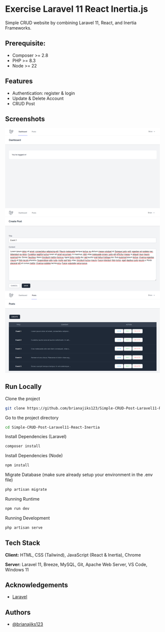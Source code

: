 # Exercise Laravel 11 React Inertia.js
Simple CRUD website by combining Laravel 11, React, and Inertia Frameworks.


## Prerequisite:

- Composer >= 2.8
- PHP >= 8.3
- Node >= 22


## Features

- Authentication: register & login
- Update & Delete Account
- CRUD Post


## Screenshots

![App Screenshot](./Documentation/Dashboard.png)
![App Screenshot](./Documentation/Add%20Post.png)
![App Screenshot](./Documentation/List%20Post.png)


## Run Locally

Clone the project

```bash
git clone https://github.com/brianajiks123/Simple-CRUD-Post-Laravel11-React-Inertia.git
```

Go to the project directory

```bash
cd Simple-CRUD-Post-Laravel11-React-Inertia
```

Install Dependencies (Laravel)

```bash
composer install
```

Install Dependencies (Node)

```bash
npm install
```

Migrate Database (make sure already setup your environment in the .env file)

```bash
php artisan migrate
```

Running Runtime

```bash
npm run dev
```

Running Development

```bash
php artisan serve
```


## Tech Stack

**Client:** HTML, CSS (Tailwind), JavaScript (React & Inertia), Chrome

**Server:** Laravel 11, Breeze, MySQL, Git, Apache Web Server, VS Code, Windows 11


## Acknowledgements

 - [Laravel](https://laravel.com/docs/11.x)


## Authors

- [@brianajiks123](https://www.github.com/brianajiks123)
